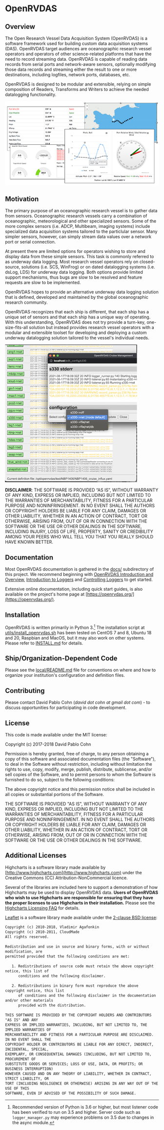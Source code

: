 # OpenRVDAS

## Overview

The Open Research Vessel Data Acquisition System (OpenRVDAS) is a
software framework used for building custom data acquisition systems
(DAS).  OpenRVDAS target audiences are oceanographic research vessel
operators and operators of other science-related platforms that have
the need to record streaming data.  OpenRVDAS is capable of reading
data records from serial ports and network-aware sensors, optionally
modifying those data records and streaming either the result to one or
more destinations, including logfiles, network ports, databases, etc.

OpenRVDAS is designed to be modular and extensible, relying on simple
composition of Readers, Transforms and Writers to achieve the needed
datalogging functionality.

![Sample Display Widgets](docs/images/display_widgets_small.png)

## Motivation

The primary purpose of an oceanographic research vessel is to gather
data from sensors. Oceanographic research vessels carry a combination
of oceanographic, meteorological and other specialized sensors. Some
of the more complex sensors (i.e. ADCP, Multibeam, imaging systems)
include specialized data acquisition systems tailored to the
particlular sensor. Many simpler sensors, however, can simply stream
data values over a network port or serial connection.

At present there are limited options for operators wishing to store
and display data from these simple sensors. This task is commonly
referred to as underway data logging.  Most research vessel operators
rely on closed-source, solutions (i.e. SCS, WinFrog) or on dated
datalogging systems (i.e.  dsLog, LDS) for underway data logging.
Both options provide limited support mechanisms, thus bugs are slow to
be resolved and feature requests are slow to be implemented.

OpenRVDAS hopes to provide an alternative underway data logging 
solution that is defined, developed and maintained by the global
oceanographic research community.

OpenRVDAS recognizes that each ship is different, that each ship has a
unique set of sensors and that each ship has a unique way of
operating.  With this understanding, OpenRVDAS does not try provide a
turn-key, one- size-fits-all solution but instead provides research
vessel operators with a modular and extensible toolset for developing
and deploying a custom underway datalogging solution tailored to the
vessel's individual needs.

![Sample Django Cruise Edit s330](docs/images/sample_cruise_edit_s330_small.png)

**DISCLAIMER**: THE SOFTWARE IS PROVIDED “AS IS”, WITHOUT WARRANTY OF
ANY KIND, EXPRESS OR IMPLIED, INCLUDING BUT NOT LIMITED TO THE
WARRANTIES OF MERCHANTABILITY, FITNESS FOR A PARTICULAR PURPOSE AND
NONINFRINGEMENT. IN NO EVENT SHALL THE AUTHORS OR COPYRIGHT HOLDERS BE
LIABLE FOR ANY CLAIM, DAMAGES OR OTHER LIABILITY, WHETHER IN AN ACTION
OF CONTRACT, TORT OR OTHERWISE, ARISING FROM, OUT OF OR IN CONNECTION
WITH THE SOFTWARE OR THE USE OR OTHER DEALINGS IN THE SOFTWARE,
INCLUDING INJURY, LOSS OF LIFE, PROPERTY, SANITY OR CREDIBILITY AMONG
YOUR PEERS WHO WILL TELL YOU THAT YOU REALLY SHOULD HAVE KNOWN BETTER.

## Documentation

Most OpenRVDAS documentation is gathered in the [docs/](docs/) subdirectory of this project. We recommend beginning with [OpenRVDAS Introduction and Overview](docs/intro_and_overview.md), [Introduction to Loggers](docs/intro_to_loggers.md) and [Controlling Loggers](docs/controlling_loggers.md) to get started.

Extensive online documentation, including quick start guides, is also available on the project's home page at [https://openrvdas.org/](https://openrvdas.org/).

## Installation

OpenRVDAS is written primarily in Python 3.[^1] The installation script at [utils/install_openrvdas.sh](utils/install_openrvrdas.sh)
has been tested on CentOS 7 and 8, Ubuntu 18 and 20, Raspbian and MacOS, but it may also work on other systems.
Please refer to [INSTALL.md](./INSTALL.md) for details.

## Ship/Organization-Dependent Code

Please see the [local/README.md](local/README.md) file for conventions on where and how to organize your institution's configuration and definition files.

## Contributing

Please contact David Pablo Cohn (*david dot cohn at gmail dot com*) - to discuss
opportunities for participating in code development.

## License

This code is made available under the MIT license:

Copyright (c) 2017-2018 David Pablo Cohn

Permission is hereby granted, free of charge, to any person obtaining a copy
of this software and associated documentation files (the "Software"), to deal
in the Software without restriction, including without limitation the rights
to use, copy, modify, merge, publish, distribute, sublicense, and/or sell
copies of the Software, and to permit persons to whom the Software is
furnished to do so, subject to the following conditions:

The above copyright notice and this permission notice shall be included in all
copies or substantial portions of the Software.

THE SOFTWARE IS PROVIDED "AS IS", WITHOUT WARRANTY OF ANY KIND, EXPRESS OR
IMPLIED, INCLUDING BUT NOT LIMITED TO THE WARRANTIES OF MERCHANTABILITY,
FITNESS FOR A PARTICULAR PURPOSE AND NONINFRINGEMENT. IN NO EVENT SHALL THE
AUTHORS OR COPYRIGHT HOLDERS BE LIABLE FOR ANY CLAIM, DAMAGES OR OTHER
LIABILITY, WHETHER IN AN ACTION OF CONTRACT, TORT OR OTHERWISE, ARISING FROM,
OUT OF OR IN CONNECTION WITH THE SOFTWARE OR THE USE OR OTHER DEALINGS IN THE
SOFTWARE.

## Additional Licenses

Highcharts is a software library made available by
[http://www.highcharts.com](http://www.highcharts.com) under the
Creative Commons (CC) Attribution-NonCommercial licence.

  Several of the libraries are included here to support a demonstration
  of how Highcharts may be used to display OpenRVDAS data. **Users of
  OpenRVDAS who wish to use Highcharts are responsible for ensuring that
  they have the proper licenses to use Highcharts in their
  installation.** Please see the [Highcharts Licensing
  FAQ](https://shop.highsoft.com/faq/licensing) for details.

[Leaflet](https://leafletjs.com/) is a software library made available under the [2-clause BSD license](https://github.com/Leaflet/Leaflet/blob/master/LICENSE):

  ```
  Copyright (c) 2010-2018, Vladimir Agafonkin
  Copyright (c) 2010-2011, CloudMade
  All rights reserved.
  
  Redistribution and use in source and binary forms, with or without modification, are
  permitted provided that the following conditions are met:
  
     1. Redistributions of source code must retain the above copyright notice, this list of
        conditions and the following disclaimer.
  
     2. Redistributions in binary form must reproduce the above copyright notice, this list
        of conditions and the following disclaimer in the documentation and/or other materials
        provided with the distribution.
  
  THIS SOFTWARE IS PROVIDED BY THE COPYRIGHT HOLDERS AND CONTRIBUTORS "AS IS" AND ANY
  EXPRESS OR IMPLIED WARRANTIES, INCLUDING, BUT NOT LIMITED TO, THE IMPLIED WARRANTIES OF
  MERCHANTABILITY AND FITNESS FOR A PARTICULAR PURPOSE ARE DISCLAIMED. IN NO EVENT SHALL THE
  COPYRIGHT HOLDER OR CONTRIBUTORS BE LIABLE FOR ANY DIRECT, INDIRECT, INCIDENTAL, SPECIAL,
  EXEMPLARY, OR CONSEQUENTIAL DAMAGES (INCLUDING, BUT NOT LIMITED TO, PROCUREMENT OF
  SUBSTITUTE GOODS OR SERVICES; LOSS OF USE, DATA, OR PROFITS; OR BUSINESS INTERRUPTION)
  HOWEVER CAUSED AND ON ANY THEORY OF LIABILITY, WHETHER IN CONTRACT, STRICT LIABILITY, OR
  TORT (INCLUDING NEGLIGENCE OR OTHERWISE) ARISING IN ANY WAY OUT OF THE USE OF THIS
  SOFTWARE, EVEN IF ADVISED OF THE POSSIBILITY OF SUCH DAMAGE.
  ```

[^1]: Recommended version of Python is 3.6 or higher, but most listener code has been verified
to run on 3.5 and higher. Server code such as `logger_manager.py` may experience problems on 
3.5 due to changes in the async module.
